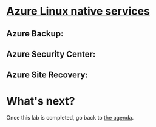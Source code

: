 
[Azure Linux native services](azure-linux-services.md)
===========================

Azure Backup: 
--------------

Azure Security Center: 
----------------------


Azure Site Recovery: 
-------------------

What's next?
===============

Once this lab is completed, go back to [the agenda](README.md).
